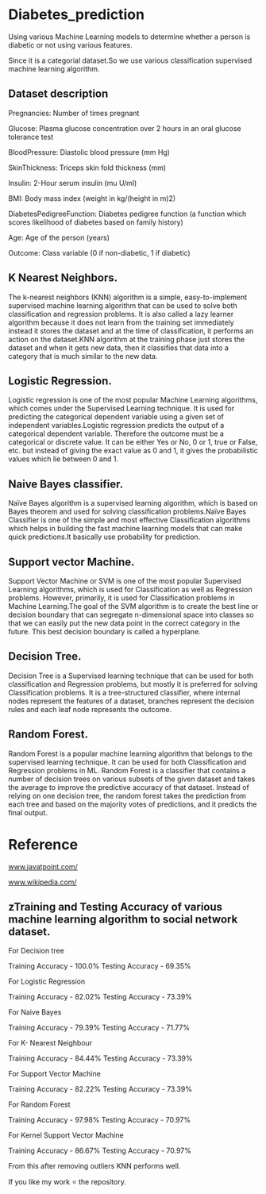 # Diabetes_prediction
Using various Machine Learning models to determine whether a person is diabetic or not using various features.

Since it is a categorial dataset.So we use various classification supervised machine learning algorithm.

## Dataset description
Pregnancies: Number of times pregnant

Glucose: Plasma glucose concentration over 2 hours in an oral glucose tolerance test

BloodPressure: Diastolic blood pressure (mm Hg)

SkinThickness: Triceps skin fold thickness (mm)

Insulin: 2-Hour serum insulin (mu U/ml)

BMI: Body mass index (weight in kg/(height in m)2)

DiabetesPedigreeFunction: Diabetes pedigree function (a function which scores likelihood of diabetes based on family history)

Age: Age of the person (years)

Outcome: Class variable (0 if non-diabetic, 1 if diabetic)

## K Nearest Neighbors.
The k-nearest neighbors (KNN) algorithm is a simple, easy-to-implement supervised machine learning algorithm that can be used to solve both classification and regression problems. It is also called a lazy learner algorithm because it does not learn from the training set immediately instead it stores the dataset and at the time of classification, it performs an action on the dataset.KNN algorithm at the training phase just stores the dataset and when it gets new data, then it classifies that data into a category that is much similar to the new data.

## Logistic Regression.
Logistic regression is one of the most popular Machine Learning algorithms, which comes under the Supervised Learning technique. It is used for predicting the categorical dependent variable using a given set of independent variables.Logistic regression predicts the output of a categorical dependent variable. Therefore the outcome must be a categorical or discrete value. It can be either Yes or No, 0 or 1, true or False, etc. but instead of giving the exact value as 0 and 1, it gives the probabilistic values which lie between 0 and 1.

## Naive Bayes classifier.
Naïve Bayes algorithm is a supervised learning algorithm, which is based on Bayes theorem and used for solving classification problems.Naïve Bayes Classifier is one of the simple and most effective Classification algorithms which helps in building the fast machine learning models that can make quick predictions.It basically use probability for prediction.

## Support vector Machine.
Support Vector Machine or SVM is one of the most popular Supervised Learning algorithms, which is used for Classification as well as Regression problems. However, primarily, it is used for Classification problems in Machine Learning.The goal of the SVM algorithm is to create the best line or decision boundary that can segregate n-dimensional space into classes so that we can easily put the new data point in the correct category in the future. This best decision boundary is called a hyperplane.

## Decision Tree.
Decision Tree is a Supervised learning technique that can be used for both classification and Regression problems, but mostly it is preferred for solving Classification problems. It is a tree-structured classifier, where internal nodes represent the features of a dataset, branches represent the decision rules and each leaf node represents the outcome.

## Random Forest.
Random Forest is a popular machine learning algorithm that belongs to the supervised learning technique. It can be used for both Classification and Regression problems in ML. Random Forest is a classifier that contains a number of decision trees on various subsets of the given dataset and takes the average to improve the predictive accuracy of that dataset. Instead of relying on one decision tree, the random forest takes the prediction from each tree and based on the majority votes of predictions, and it predicts the final output.

# Reference
www.javatpoint.com/

www.wikipedia.com/

## zTraining and Testing Accuracy of various machine learning algorithm to social network dataset.

For Decision tree

  Training Accuracy  -  100.0%
  Testing Accuracy   -  69.35%
  
For Logistic Regression

  Training Accuracy  -  82.02%
  Testing Accuracy   -  73.39%
  
For Naive Bayes

  Training Accuracy  -  79.39%
  Testing Accuracy   -  71.77%
  
For K- Nearest Neighbour 

  Training Accuracy  -  84.44%
  Testing Accuracy   -  73.39%
  
For Support Vector Machine

  Training Accuracy  -  82.22%
  Testing Accuracy   -  73.39%
  
For Random Forest

  Training Accuracy  -  97.98%
  Testing Accuracy   -  70.97%
  
For Kernel Support Vector Machine

  Training Accuracy  -  86.67%
  Testing Accuracy   -  70.97%

From this after removing outliers KNN performs well.




If you like my work ⭐ the repository.
